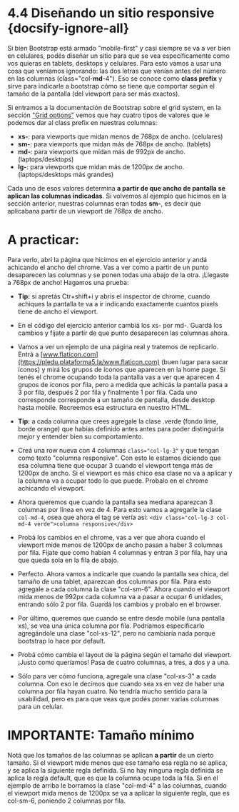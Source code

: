 # 4.4 Diseñando un sitio responsive {docsify-ignore-all}

Si bien Bootstrap está armado "mobile-first" y casi siempre se va a ver bien en celulares, podés diseñar un sitio para que se vea específicamente como vos quieras en tablets, desktops y celulares. Para esto vamos a usar una cosa que veníamos ignorando: las dos letras que venían antes del número en las columnas (class="col-**md**-4"). Eso se conoce como **class prefix** y sirve para indicarle a bootstrap cómo se tiene que comportar según el tamaño de la pantalla (del viewport para ser más exactos).

Si entramos a la documentación de Bootstrap sobre el grid system, en la sección ["Grid options"](https://getbootstrap.com/docs/3.3/css/#grid) vemos que hay cuatro tipos de valores que le podemos dar al class prefix en nuestras columnas:

  * **xs-**: para viewports que midan menos de 768px de ancho. (celulares)
  * **sm-**: para viewports que midan más de 768px de ancho. (tablets)
  * **md-**: para viewports que midan más de 992px de ancho. (laptops/desktops)
  * **lg-**: para viewports que midan más de 1200px de ancho. (laptops/desktops más grandes)

Cada uno de esos valores determina **a partir de que ancho de pantalla se aplican las columnas indicadas**. Si volvemos al ejemplo que hicimos en la sección anterior, nuestras columnas eran todas **sm-**, es decir que aplicabana partir de un viewport de 768px de ancho.

# A practicar:

Para verlo, abrí la página que hicimos en el ejercicio anterior y andá achicando el ancho del chrome. Vas a ver como a partir de un punto desaparecen las columnas y se ponen todas una abajo de la otra. ¡Llegaste a 768px de ancho! Hagamos una prueba:

  * **Tip:** si apretás Ctr+shift+i y abris el inspector de chrome, cuando achiques la pantalla te va a ir indicando exactamente cuantos pixels tiene de ancho el viewport.

  * En el código del ejercicio anterior cambiá los xs- por md-. Guardá los cambios y fijate a partir de que punto desaparecen las columnas ahora.

  * Vamos a ver un ejemplo de una página real y tratemos de replicarlo. Entrá a [www.flaticon.com](https://pledu.plataforma5.la/www.flaticon.com) (buen lugar para sacar íconos) y mirá los grupos de íconos que aparecen en la home page. Si tenés el chrome ocupando toda la pantalla vas a ver que aparecen 4 grupos de íconos por fila, pero a medida que achicás la pantalla pasa a 3 por fila, después 2 por fila y finalmente 1 por fila. Cada uno corresponde corresponde a un tamaño de pantalla, desde desktop hasta mobile. Recreemos esa estructura en nuestro HTML.

  * **Tip:** a cada columna que crees agregale la clase .verde (fondo lime, borde orange) que habías definido antes antes para poder distinguirla mejor y entender bien su comportamiento.

  * Creá una row nueva con 4 columnas ```class="col-lg-3"``` y que tengan como texto "columna responsive". Con esto le estamos diciendo que esa columna tiene que ocupar 3 cuando el viewport tenga más de 1200px de ancho. Si el viewport es más chico esa clase no va a aplicar y la columna va a ocupar todo lo que puede. Probalo en el chrome achicando el viewport.

  * Ahora queremos que cuando la pantalla sea mediana aparezcan 3 columnas por línea en vez de 4. Para esto vamos a agregarle la clase ```col-md-4```, osea que ahora el tag se vería así: ```<div class="col-lg-3 col-md-4 verde">columna responsive</div>```

  * Probá los cambios en el chrome, vas a ver que ahora cuando el viewport mide menos de 1200px de ancho pasan a haber 3 columnas por fila. Fijate que como habían 4 columnas y entran 3 por fila, hay una que queda sola en la fila de abajo.

  * Perfecto. Ahora vamos a indicarle que cuando la pantalla sea chica, del tamaño de una tablet, aparezcan dos columnas por fila. Para esto agregale a cada columna la clase "col-sm-6". Ahora cuando el viewport mida menos de 992px cada columna va a pasar a ocupar 6 unidades, entrando sólo 2 por fila. Guardá los cambios y probalo en el browser.

  * Por último, queremos que cuando se entre desde mobile (una pantalla xs), se vea una única columna por fila. Podríamos especificarlo agregándole una clase "col-xs-12", pero no cambiaría nada porque bootstrap lo hace por default.

  * Probá cómo cambia el layout de la página según el tamaño del viewport. ¡Justo como queríamos! Pasa de cuatro columnas, a tres, a dos y a una.

  * Sólo para ver cómo funciona, agregale una clase "col-xs-3" a cada columna. Con eso le decimos que cuando sea xs en vez de haber una columna por fila hayan cuatro. No tendría mucho sentido para la usabilidad, pero es para que veas que podés poner varias columnas para un celular.

# IMPORTANTE: Tamaño mínimo

Notá que los tamaños de las columnas se aplican **a partir** de un cierto tamaño. Si el viewport mide menos que ese tamaño esa regla no se aplica, y se aplica la siguiente regla definida. Si no hay ninguna regla definida se aplica la regla default, que es que la columna ocupe toda la fila. Si en el ejemplo de arriba le borramos la clase "col-md-4" a las columnas, cuando el viewport mida menos de 1200px se va a aplicar la siguiente regla, que es col-sm-6, poniendo 2 columnas por fila.
